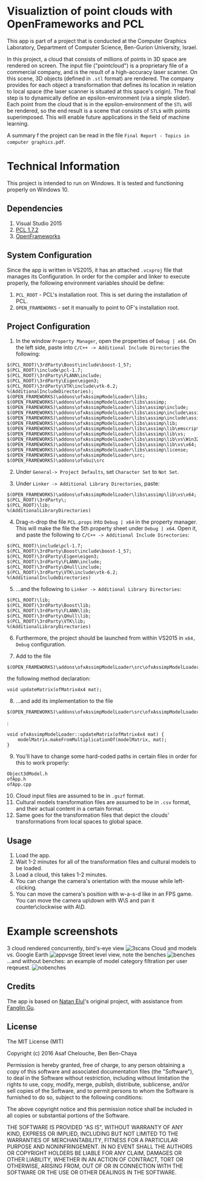 # Visualiztion of point clouds with OpenFrameworks and PCL
This app is part of a project that is conducted at the Computer Graphics Laboratory, Department of Computer Science, Ben-Gurion University, Israel.

In this project, a cloud that consists of millions of points in 3D space are rendered on screen. The input file ("pointcloud") is a proprietary file of a commercial company, and is the result of a high-accuracy laser scanner.
On this scene, 3D objects (defined in `.stl` format) are rendered. The company provides for each object a transformation that defines its location in relation to local space (the laser scanner is situated at this space's origin).
The final step is to dynamically define an epsilon-environment (via a simple slider). Each point from the cloud that is in the epsilon-environment of the `STL` will be rendered, so the end result is a scene that consists of `STL`s with points superimposed. This will enable future applications in the field of machine learning.

A summary f the project can be read in the file `Final Report - Topics in computer graphics.pdf`.

# Technical Information

This project is intended to run on Windows. It is tested and functioning properly on Windows 10.

## Dependencies
1. Visual Studio 2015
2. [PCL 1.7.2](http://unanancyowen.com/?p=1255&lang=en)
3. [OpenFrameworks](http://www.openframeworks.cc/)

## System Configuration
Since the app is written in VS2015, it has an attached `.vcxproj` file that manages its Configuration. In order for the compiler and linker to execute properly, the following environment variables should be define:
1. `PCL_ROOT` - PCL's installation root. This is set during the installation of PCL.
2. `OPEN_FRAMEWORKS` - set it manually to point to OF's installation root.

## Project Configuration
1. In the window `Property Manager`, open the properties of `Debug | x64`. On the left side, paste into `C/C++ -> Additional Include Directories` the following:
```
$(PCL_ROOT)\3rdParty\Boost\include\boost-1_57;
$(PCL_ROOT)\include\pcl-1.7;
$(PCL_ROOT)\3rdParty\FLANN\include;
$(PCL_ROOT)\3rdParty\Eigen\eigen3;
$(PCL_ROOT)\3rdParty\VTK\include\vtk-6.2;
%(AdditionalIncludeDirectories);
$(OPEN_FRAMEWORKS)\addons\ofxAssimpModelLoader\libs;
$(OPEN_FRAMEWORKS)\addons\ofxAssimpModelLoader\libs\assimp;
$(OPEN_FRAMEWORKS)\addons\ofxAssimpModelLoader\libs\assimp\include;
$(OPEN_FRAMEWORKS)\addons\ofxAssimpModelLoader\libs\assimp\include\assimp;
$(OPEN_FRAMEWORKS)\addons\ofxAssimpModelLoader\libs\assimp\include\assimp\Compiler;
$(OPEN_FRAMEWORKS)\addons\ofxAssimpModelLoader\libs\assimp\lib;
$(OPEN_FRAMEWORKS)\addons\ofxAssimpModelLoader\libs\assimp\lib\emscripten;
$(OPEN_FRAMEWORKS)\addons\ofxAssimpModelLoader\libs\assimp\lib\vs;
$(OPEN_FRAMEWORKS)\addons\ofxAssimpModelLoader\libs\assimp\lib\vs\Win32;
$(OPEN_FRAMEWORKS)\addons\ofxAssimpModelLoader\libs\assimp\lib\vs\x64;
$(OPEN_FRAMEWORKS)\addons\ofxAssimpModelLoader\libs\assimp\license;
$(OPEN_FRAMEWORKS)\addons\ofxAssimpModelLoader\src;
$(OPEN_FRAMEWORKS)\addons\ofxGui\src
```
2. Under `General-> Project Defaults`, set `Character Set` to `Not Set`.

3. Under `Linker -> Additional Library Directories`, paste:
```
$(OPEN_FRAMEWORKS)\addons\ofxAssimpModelLoader\libs\assimp\lib\vs\x64;
$(PCL_ROOT)\3rdParty\;
$(PCL_ROOT)\lib;
%(AdditionalLibraryDirectories)
```
4. Drag-n-drop the file `PCL.props` into `Debug | x64` in the property manager. This will make the file the 5th property sheet under `Debug | x64`. Open it, and paste the following to `C/C++ -> Additional Include Directories`:
```
$(PCL_ROOT)\include\pcl-1.7;
$(PCL_ROOT)\3rdParty\Boost\include\boost-1_57;
$(PCL_ROOT)\3rdParty\Eigen\eigen3;
$(PCL_ROOT)\3rdParty\FLANN\include;
$(PCL_ROOT)\3rdParty\QHull\include;
$(PCL_ROOT)\3rdParty\VTK\include\vtk-6.2;
%(AdditionalIncludeDirectories)
```

5. ...and the following to `Linker -> Additional Library Directories`:
```
$(PCL_ROOT)\lib;
$(PCL_ROOT)\3rdParty\Boost\lib;
$(PCL_ROOT)\3rdParty\FLANN\lib;
$(PCL_ROOT)\3rdParty\QHull\lib;
$(PCL_ROOT)\3rdParty\VTK\lib;
%(AdditionalLibraryDirectories)
```

6. Furthermore, the project should be launched from within VS2015 in `x64, Debug` configuration.

7. Add to the file
```
$(OPEN_FRAMEWORKS)\addons\ofxAssimpModelLoader\src\ofxAssimpModelLoader.h
```
the following method declaration:
```
void updateMatrix(ofMatrix4x4 mat);
```
8. ...and add its implementation to the file
```
$(OPEN_FRAMEWORKS)\addons\ofxAssimpModelLoader\src\ofxAssimpModelLoader.cpp
```
:
```
void ofxAssimpModelLoader::updateMatrix(ofMatrix4x4 mat) {
	modelMatrix.makeFromMultiplicationOf(modelMatrix, mat);
}
```
9. You'll have to change some hard-coded paths in certain files in order for this to work properly:
```
Object3dModel.h
ofApp.h
ofApp.cpp
```
10. Cloud input files are assumed to be in `.gszf` format.
11. Cultural models transformation files are assumed to be in `.csv` format, and their actual content in a certain format.
12. Same goes for the transformation files that depict the clouds' transformations from local spaces to global space.

## Usage
1. Load the app.
2. Wait 1-2 minutes for all of the transformation files and cultural models to be loaded.
3. Load a cloud, this takes 1-2 minutes.
4. You can change the camera's orientation with the mouse while left-clicking.
5. You can move the camera's position with w-a-s-d like in an FPS game. You can move the camera up\down with W\S and pan it counter\clockwise with A\D.

# Example screenshots
3 cloud rendered concurrently, bird's-eye view
![3scans](https://github.com/asafch/pointcloud_viewer/blob/master/3_scans.JPG)
Cloud and models vs. Google Earth
![appvsge](https://github.com/asafch/pointcloud_viewer/blob/master/kewl_beanz.JPG)
Street level view, note the benches
![benches](https://github.com/asafch/pointcloud_viewer/blob/master/with_benches.JPG)
...and without benches: an example of model category filtration per user reqeuest.
![nobenches](https://github.com/asafch/pointcloud_viewer/blob/master/without_benches.JPG)

## Credits
The app is based on [Natan Elul](mailto:eluln@post.bgu.ac.il )'s original project, with assistance from [Fanglin Gu](mailto:gfl699468@gmail.com).


## License
The MIT License (MIT)

Copyright (c) 2016 Asaf Chelouche, Ben Ben-Chaya

Permission is hereby granted, free of charge, to any person obtaining a copy of this software and associated documentation files (the "Software"), to deal in the Software without restriction, including without limitation the rights to use, copy, modify, merge, publish, distribute, sublicense, and/or sell copies of the Software, and to permit persons to whom the Software is furnished to do so, subject to the following conditions:

The above copyright notice and this permission notice shall be included in all copies or substantial portions of the Software.

THE SOFTWARE IS PROVIDED "AS IS", WITHOUT WARRANTY OF ANY KIND, EXPRESS OR IMPLIED, INCLUDING BUT NOT LIMITED TO THE WARRANTIES OF MERCHANTABILITY, FITNESS FOR A PARTICULAR PURPOSE AND NONINFRINGEMENT. IN NO EVENT SHALL THE AUTHORS OR COPYRIGHT HOLDERS BE LIABLE FOR ANY CLAIM, DAMAGES OR OTHER LIABILITY, WHETHER IN AN ACTION OF CONTRACT, TORT OR OTHERWISE, ARISING FROM, OUT OF OR IN CONNECTION WITH THE SOFTWARE OR THE USE OR OTHER DEALINGS IN THE SOFTWARE.